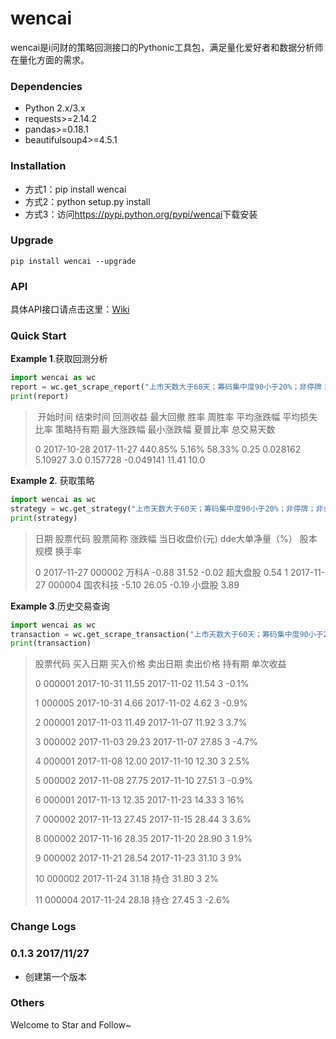 # wencai

wencai是i问财的策略回测接口的Pythonic工具包，满足量化爱好者和数据分析师在量化方面的需求。



### Dependencies

- Python 2.x/3.x
- requests>=2.14.2
- pandas>=0.18.1
- beautifulsoup4>=4.5.1

### Installation

- 方式1：pip install wencai
- 方式2：python setup.py install
- 方式3：访问<https://pypi.python.org/pypi/wencai>下载安装

### Upgrade

```shell
pip install wencai --upgrade
```

### API

具体API接口请点击这里：[Wiki](https://github.com/GraySilver/wencai-master/wiki/API)

### Quick Start

**Example 1**.获取回测分析

```python
import wencai as wc
report = wc.get_scrape_report("上市天数大于60天；筹码集中度90小于20%；非停牌；非st；")
print(report)
```

> ​     开始时间        结束时间     回测收益   最大回撤      胜率   周胜率     平均涨跌幅   平均损失比率 策略持有期     最大涨跌幅     最小涨跌幅   夏普比率 总交易天数
>
> 0  2017-10-28  2017-11-27  440.85%  5.16%  58.33%  0.25  0.028162  5.10927   3.0  0.157728 -0.049141  11.41  10.0



**Example 2**. 获取策略

```python
import wencai as wc
strategy = wc.get_strategy("上市天数大于60天；筹码集中度90小于20%；非停牌；非st；")
print(strategy)
```

> 日期    股票代码  股票简称   涨跌幅  当日收盘价(元)  dde大单净量（%）  股本规模   换手率
>
> 0  2017-11-27  000002   万科A -0.88     31.52       -0.02  超大盘股  0.54
> 1  2017-11-27  000004  国农科技 -5.10     26.05       -0.19   小盘股  3.89



**Example 3**.历史交易查询

```python
import wencai as wc
transaction = wc.get_scrape_transaction("上市天数大于60天；筹码集中度90小于20%；非停牌；非st；")
print(transaction)
```

> 股票代码        买入日期   买入价格        卖出日期   卖出价格 持有期   单次收益
>
> 0   000001  2017-10-31  11.55  2017-11-02  11.54   3  -0.1%
>
> 1   000005  2017-10-31   4.66  2017-11-02   4.62   3  -0.9%
>
> 2   000001  2017-11-03  11.49  2017-11-07  11.92   3   3.7%
>
> 3   000002  2017-11-03  29.23  2017-11-07  27.85   3  -4.7%
>
> 4   000001  2017-11-08  12.00  2017-11-10  12.30   3   2.5%
>
> 5   000002  2017-11-08  27.75  2017-11-10  27.51   3  -0.9%
>
> 6   000001  2017-11-13  12.35  2017-11-23  14.33   3    16%
>
> 7   000002  2017-11-13  27.45  2017-11-15  28.44   3   3.6%
>
> 8   000002  2017-11-16  28.35  2017-11-20  28.90   3   1.9%
>
> 9   000002  2017-11-21  28.54  2017-11-23  31.10   3     9%
>
> 10  000002  2017-11-24  31.18          持仓  31.80   3     2%
>
> 11  000004  2017-11-24  28.18          持仓  27.45   3  -2.6%



### Change Logs

### 0.1.3 2017/11/27

- 创建第一个版本

### Others
Welcome to Star and Follow~
